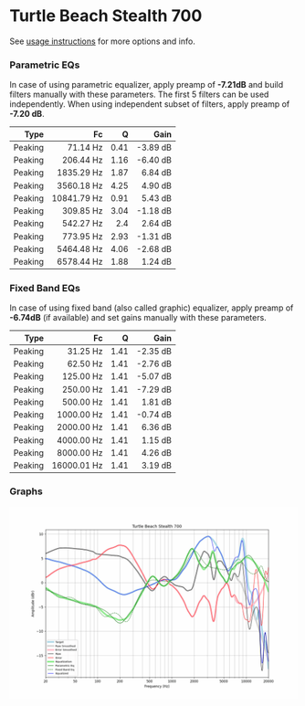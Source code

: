 # Turtle Beach Stealth 700
See [usage instructions](https://github.com/jaakkopasanen/AutoEq#usage) for more options and info.

### Parametric EQs
In case of using parametric equalizer, apply preamp of **-7.21dB** and build filters manually
with these parameters. The first 5 filters can be used independently.
When using independent subset of filters, apply preamp of **-7.20 dB**.

| Type    | Fc          |    Q | Gain     |
|--------:|------------:|-----:|---------:|
| Peaking | 71.14 Hz    | 0.41 | -3.89 dB |
| Peaking | 206.44 Hz   | 1.16 | -6.40 dB |
| Peaking | 1835.29 Hz  | 1.87 | 6.84 dB  |
| Peaking | 3560.18 Hz  | 4.25 | 4.90 dB  |
| Peaking | 10841.79 Hz | 0.91 | 5.43 dB  |
| Peaking | 309.85 Hz   | 3.04 | -1.18 dB |
| Peaking | 542.27 Hz   | 2.4  | 2.64 dB  |
| Peaking | 773.95 Hz   | 2.93 | -1.31 dB |
| Peaking | 5464.48 Hz  | 4.06 | -2.68 dB |
| Peaking | 6578.44 Hz  | 1.88 | 1.24 dB  |

### Fixed Band EQs
In case of using fixed band (also called graphic) equalizer, apply preamp of **-6.74dB**
(if available) and set gains manually with these parameters.

| Type    | Fc          |    Q | Gain     |
|--------:|------------:|-----:|---------:|
| Peaking | 31.25 Hz    | 1.41 | -2.35 dB |
| Peaking | 62.50 Hz    | 1.41 | -2.76 dB |
| Peaking | 125.00 Hz   | 1.41 | -5.07 dB |
| Peaking | 250.00 Hz   | 1.41 | -7.29 dB |
| Peaking | 500.00 Hz   | 1.41 | 1.81 dB  |
| Peaking | 1000.00 Hz  | 1.41 | -0.74 dB |
| Peaking | 2000.00 Hz  | 1.41 | 6.36 dB  |
| Peaking | 4000.00 Hz  | 1.41 | 1.15 dB  |
| Peaking | 8000.00 Hz  | 1.41 | 4.26 dB  |
| Peaking | 16000.01 Hz | 1.41 | 3.19 dB  |

### Graphs
![](./Turtle%20Beach%20Stealth%20700.png)